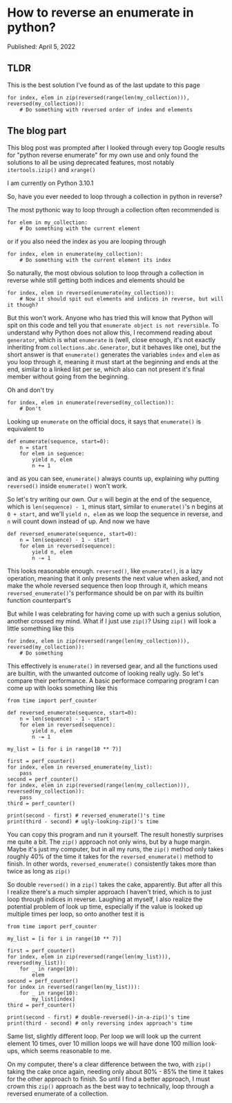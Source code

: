 # How to reverse an enumerate in python?
Published: April 5, 2022

## TLDR

This is the best solution I've found as of the last update to this page
```
for index, elem in zip(reversed(range(len(my_collection))), reversed(my_collection)):
    # Do something with reversed order of index and elements
```

## The blog part
This blog post was prompted after I looked through every top Google results for "python reverse enumerate" for my own use and only found the solutions to all be using deprecated features, most notably `itertools.izip()` and `xrange()`

I am currently on Python 3.10.1

So, have you ever needed to loop through a collection in python in reverse?

The most pythonic way to loop through a collection often recommended is

```
for elem in my_collection:
    # Do something with the current element
```

or if you also need the index as you are looping through

```
for index, elem in enumerate(my_collection):
    # Do something with the current element its index
```

So naturally, the most obvious solution to loop through a collection in reverse while still getting both indices and elements should be

```
for index, elem in reversed(enumerate(my_collection)):
    # Now it should spit out elements and indices in reverse, but will it though?
```

But this won't work. Anyone who has tried this will know that Python will spit on this code and tell you that `enumerate object is not reversible`. To understand why Python does not allow this, I recommend reading about `generator`, which is what `enumerate` is (well, close enough, it's not exactly inheriting from `collections.abc.Generator`, but it behaves like one), but the short answer is that `enumerate()` generates the variables `index` and `elem` as you loop through it, meaning it must start at the beginning and ends at the end, similar to a linked list per se, which also can not present it's final member without going from the beginning.

Oh and don't try

```
for index, elem in enumerate(reversed(my_collection)):
    # Don't
```

Looking up `enumerate` on the official docs, it says that `enumerate()` is equivalent to

```
def enumerate(sequence, start=0):
    n = start
    for elem in sequence:
        yield n, elem
        n += 1
```

and as you can see, `enumerate()` always counts up, explaining why putting `reversed()` inside `enumerate()` won't work.

So let's try writing our own. Our `n` will begin at the end of the sequence, which is `len(sequence) - 1`, minus start, similar to `enumerate()`'s n begins at `0 + start`, and we'll `yield n, elem` as we loop the sequence in reverse, and `n` will count down instead of up. And now we have

```
def reversed_enumerate(sequence, start=0):
    n = len(sequence) - 1 - start
    for elem in reversed(sequence):
        yield n, elem
        n -= 1
```

This looks reasonable enough. `reversed()`, like `enumerate()`, is a lazy operation, meaning that it only presents the next value when asked, and not make the whole reversed sequence then loop through it, which means `reversed_enumerate()`'s performance should be on par with its builtin function counterpart's

But while I was celebrating for having come up with such a genius solution, another crossed my mind. What if I just use `zip()`? Using `zip()` will look a little something like this

```
for index, elem in zip(reversed(range(len(my_collection))), reversed(my_collection)):
    # Do something
```

This effectively is `enumerate()` in reversed gear, and all the functions used are builtin, with the unwanted outcome of looking really ugly. So let's compare their performance. A basic performace comparing program I can come up with looks something like this

```
from time import perf_counter

def reversed_enumerate(sequence, start=0):
    n = len(sequence) - 1 - start
    for elem in reversed(sequence):
        yield n, elem
        n -= 1

my_list = [i for i in range(10 ** 7)]

first = perf_counter()
for index, elem in reversed_enumerate(my_list):
    pass
second = perf_counter()
for index, elem in zip(reversed(range(len(my_collection))), reversed(my_collection)):
    pass
third = perf_counter()

print(second - first) # reversed_enumerate()'s time
print(third - second) # ugly-looking-zip()'s time
```

You can copy this program and run it yourself. The result honestly surprises me quite a bit. The `zip()` approach not only wins, but by a huge margin. Maybe it's just my computer, but in all my runs, the `zip()` method only takes roughly 40% of the time it takes for the `reversed_enumerate()` method to finish. In other words, `reversed_enumerate()` consistently takes more than twice as long as `zip()`

So double `reversed()` in a `zip()` takes the cake, apparently. But after all this I realize there's a much simpler approach I haven't tried, which is to just loop through indices in reverse. Laughing at myself, I also realize the potential problem of look up time, especially if the value is looked up multiple times per loop, so onto another test it is

```
from time import perf_counter

my_list = [i for i in range(10 ** 7)]

first = perf_counter()
for index, elem in zip(reversed(range(len(my_list))), reversed(my_list)):
    for _ in range(10):
        elem
second = perf_counter()
for index in reversed(range(len(my_list))):
    for _ in range(10):
        my_list[index]
third = perf_counter()

print(second - first) # double-reversed()-in-a-zip()'s time
print(third - second) # only reversing index approach's time
```

Same list, slightly different loop. Per loop we will look up the current element 10 times, over 10 million loops we will have done 100 million look-ups, which seems reasonable to me.

On my computer, there's a clear difference between the two, with `zip()` taking the cake once again, needing only about 80% - 85% the time it takes for the other approach to finish. So until I find a better approach, I must crown this `zip()` approach as the best way to technically, loop through a reversed enumerate of a collection.
